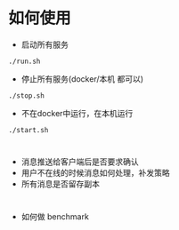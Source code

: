 # 如何使用

- 启动所有服务
```
./run.sh
```

- 停止所有服务(docker/本机 都可以)
```
./stop.sh
```

- 不在docker中运行，在本机运行
```
./start.sh
```

#

- 消息推送给客户端后是否要求确认
- 用户不在线的时候消息如何处理，补发策略
- 所有消息是否留存副本


#
- 如何做 benchmark
